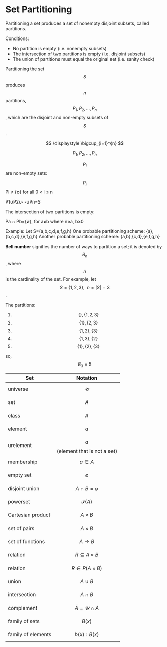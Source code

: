 # Set Partitioning

Partitioning a set produces a set of nonempty disjoint subsets, called partitions.

Conditions:
* No partition is empty (i.e. nonempty subsets)
* The intersection of two partitions is empty (i.e. disjoint subsets)
* The union of partitions must equal the original set (i.e. sanity check)

Partitioning the set $$S$$ produces $$n$$ partitions, $$P_1, P_2,\dots,P_n$$,  which are the disjoint and non-empty subsets of $$S$$.


$$
\displaystyle
\bigcup_{i=1}^{n} 
$$

$$P_1, P_2,\dots,P_n$$


$$P_i$$ are non-empty sets:

$$P_i$$
Pi ≠ {∅} for all 0 < i ≤ n

P1∪P2∪⋯∪Pn=S


The intersection of two partitions is empty:



Pa ∩ Pb={∅}, for a≠b where n≥a, b≥0



Example:
Let S={a,b,c,d,e,f,g,h}
One probable partitioning scheme: {a},{b,c,d},{e,f,g,h}
Another probable partitioning scheme: {a,b},{c,d},{e,f,g,h}


**Bell number** signifies the number of ways to partition a set; it is denoted by $$B_n$$, where $$n$$ is the cardinality of the set. For example, let $$S=\{1,2,3\},\ \ n=|S|=3$$.

The partitions:
1. $$\{\},\{1,2,3\}$$
2. $$\{1\},\{2,3\}$$
3. $$\{1,2\},\{3\}$$
4. $$\{1,3\},\{2\}$$
5. $$\{1\},\{2\},\{3\}$$

so, $$B_3=5$$




Set                     | Notation
------------------------|---------
universe                | $$\mathcal{U}$$
set                     | $$A$$
class                   | $$A$$
element                 | $$a$$
urelement               | $$a$$ (element that is not a set)
membership              | $$a\in A$$
empty set               | $$\varnothing$$
disjoint union          | $$A\cap B = \varnothing$$
powerset                | $$\mathcal{P}(A)$$
Cartesian product       | $$A\times B$$
set of pairs            | $$A\times B$$
set of functions        | $$A\to B$$
relation                | $$R \subseteq A\times B$$
relation                | $$R \in P(A\times B)$$
union                   | $$A \cup B$$
intersection            | $$A \cap B$$
complement              | $$\bar A=\mathcal{U}\cap A$$
family of sets          | $$B(x)$$
family of elements      | $$b(x):B(x)$$
